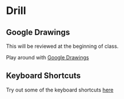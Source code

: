 # Drill

## Google Drawings

This will be reviewed at the beginning of class.

Play around with [Google Drawings](https://docs.google.com/drawings)

## Keyboard Shortcuts

Try out some of the keyboard shortcuts [here](../../../resources/keyboard-shortcuts.md)
